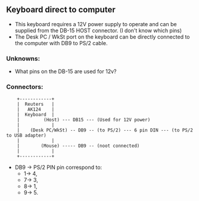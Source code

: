 ## Keyboard direct to computer

* This keyboard requires a 12V power supply to operate and can be supplied from
the DB-15 HOST connector. (I don't know which pins)
* The Desk PC / WkSt port on the keyboard can be directly connected to the computer with DB9 to PS/2 cable. 

### Unknowns:

* What pins on the DB-15 are used for 12v?

### Connectors:

```
    +------------+ 
    |  Reuters   | 
    |   AK124    | 
    |  Keyboard  | 
    |         (Host) --- DB15 --- (Used for 12V power)
    |            | 
    |    (Desk PC/WkSt) -- DB9 -- (to PS/2) --- 6 pin DIN --- (to PS/2 to USB adapter)
    |            |
    |        (Mouse) ----- DB9 -- (noot connected)              
    |            |
    +------------+
```
* DB9 -> PS/2 PIN pin correspond to:
    * 1-> 4,
    * 7-> 3,
    * 8-> 1,
    * 9-> 5.  
